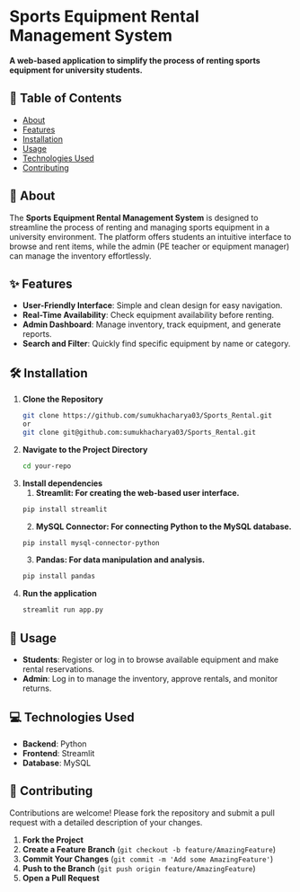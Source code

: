 # Sports Equipment Rental Management System

****A web-based application to simplify the process of renting sports equipment for university students.****

## 📝 Table of Contents

- [About](#about)
- [Features](#features)
- [Installation](#installation)
- [Usage](#usage)
- [Technologies Used](#technologies-used)
- [Contributing](#contributing)


## 🧐 About <a name = "about"></a>

The **Sports Equipment Rental Management System** is designed to streamline the process of renting and managing sports equipment in a university environment. The platform offers students an intuitive interface to browse and rent items, while the admin (PE teacher or equipment manager) can manage the inventory effortlessly.

## ✨ Features <a name = "features"></a>

- **User-Friendly Interface**: Simple and clean design for easy navigation.
- **Real-Time Availability**: Check equipment availability before renting.
- **Admin Dashboard**: Manage inventory, track equipment, and generate reports.
- **Search and Filter**: Quickly find specific equipment by name or category.

## 🛠️ Installation <a name = "installation"></a>

1. **Clone the Repository**
   ```bash
   git clone https://github.com/sumukhacharya03/Sports_Rental.git
   or
   git clone git@github.com:sumukhacharya03/Sports_Rental.git
3. **Navigate to the Project Directory**
   ```bash
   cd your-repo
4. **Install dependencies**
   1. **Streamlit: For creating the web-based user interface.**
   ```bash
   pip install streamlit
   ```
   2. **MySQL Connector: For connecting Python to the MySQL database.**
    ```bash
    pip install mysql-connector-python
   ```
   3. **Pandas: For data manipulation and analysis.**
    ```bash
    pip install pandas
5. **Run the application**
   ```bash
   streamlit run app.py

## 🚀 Usage <a name = "usage"></a>

- **Students**: Register or log in to browse available equipment and make rental reservations.
- **Admin**: Log in to manage the inventory, approve rentals, and monitor returns.

## 💻 Technologies Used <a name = "technologies-used"></a>

- **Backend**: Python
- **Frontend**: Streamlit
- **Database**: MySQL

## 🤝 Contributing <a name = "contributing"></a>

Contributions are welcome! Please fork the repository and submit a pull request with a detailed description of your changes.

1. **Fork the Project**
2. **Create a Feature Branch** (`git checkout -b feature/AmazingFeature`)
3. **Commit Your Changes** (`git commit -m 'Add some AmazingFeature'`)
4. **Push to the Branch** (`git push origin feature/AmazingFeature`)
5. **Open a Pull Request**

